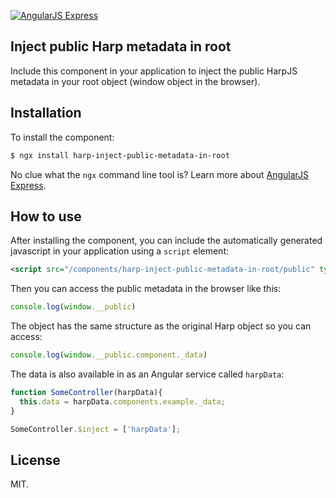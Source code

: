 [![AngularJS Express](http://i.imgur.com/nTj9QgN.png)](https://github.com/angular-express/angular-express)

## Inject public Harp metadata in root

Include this component in your application to inject the public HarpJS metadata in your root object (window object in the browser).

## Installation

To install the component:

```bash
$ ngx install harp-inject-public-metadata-in-root
```

No clue what the `ngx` command line tool is? Learn more about [AngularJS Express](https://github.com/angular-express/angular-express).

## How to use

After installing the component, you can include the automatically generated javascript in your application using a `script` element:

```xml
<script src="/components/harp-inject-public-metadata-in-root/public" type="text/javascript">
```

Then you can access the public metadata in the browser like this:

```javascript
console.log(window.__public)
```

The object has the same structure as the original Harp object so you can access:

```javascript
console.log(window.__public.component._data)
```

The data is also available in as an Angular service called `harpData`:

```javascript
function SomeController(harpData){
  this.data = harpData.components.example._data;
}

SomeController.$inject = ['harpData'];
```

## License

MIT.
